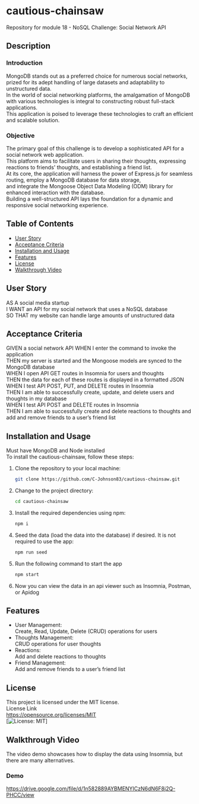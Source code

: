 # cautious-chainsaw
Repository for module 18  - NoSQL Challenge: Social Network API

## Description
### Introduction
MongoDB stands out as a preferred choice for numerous social networks, prized for its adept handling of large datasets and adaptability to unstructured data.  
In the world of social networking platforms, the amalgamation of MongoDB with various technologies is integral to constructing robust full-stack applications.  
This application is poised to leverage these technologies to craft an efficient and scalable solution.

### Objective
The primary goal of this challenge is to develop a sophisticated API for a social network web application.  
This platform aims to facilitate users in sharing their thoughts, expressing reactions to friends' thoughts, and establishing a friend list.  
At its core, the application will harness the power of Express.js for seamless routing, employ a MongoDB database for data storage,  
and integrate the Mongoose Object Data Modeling (ODM) library for enhanced interaction with the database.   
Building a well-structured API lays the foundation for a dynamic and responsive social networking experience.

## Table of Contents
- [User Story](#user-story)
- [Acceptance Criteria](#acceptance-criteria)
- [Installation and Usage](#installation-and-usage)
- [Features](#features)
- [License](#license)
- [Walkthrough Video](#walkthrough-video)

## User Story
AS A social media startup  
I WANT an API for my social network that uses a NoSQL database  
SO THAT my website can handle large amounts of unstructured data


## Acceptance Criteria  
GIVEN a social network API
WHEN I enter the command to invoke the application  
THEN my server is started and the Mongoose models are synced to the MongoDB database  
WHEN I open API GET routes in Insomnia for users and thoughts  
THEN the data for each of these routes is displayed in a formatted JSON  
WHEN I test API POST, PUT, and DELETE routes in Insomnia  
THEN I am able to successfully create, update, and delete users and thoughts in my database  
WHEN I test API POST and DELETE routes in Insomnia  
THEN I am able to successfully create and delete reactions to thoughts and add and remove friends to a user’s friend list

## Installation and Usage
Must have MongoDB and Node installed    
To install the cautious-chainsaw, follow these steps:

1. Clone the repository to your local machine:
   ```bash
   git clone https://github.com/C-Johnson83/cautious-chainsaw.git
2. Change to the project directory:
    ```bash  
    cd cautious-chainsaw  
3. Install the required dependencies using npm:  
    ```bash
    npm i  
4. Seed the data (load the data into the database) if desired. It is not required to use the app:
    ```bash
    npm run seed  
5. Run the following command to start the app
    ```bash
    npm start   
6. Now you can view the data in an api viewer such as Insomnia, Postman, or Apidog
 
## Features
- User Management:  
    Create, Read, Update, Delete (CRUD) operations for users  
- Thoughts Management:  
CRUD operations for user thoughts  
- Reactions:  
Add and delete reactions to thoughts  
- Friend Management:  
Add and remove friends to a user’s friend list  

## License
This project is licensed under the MIT license.  
License Link  
https://opensource.org/licenses/MIT   
[![License: MIT](https://img.shields.io/badge/License-MIT-yellow.svg)]  

## Walkthrough Video
The video demo showcases how to display the data using Insomnia, but there are many alternatives.

### Demo
https://drive.google.com/file/d/1n582889AYBMENYICzN6dN6F8j2Q-PHCC/view

